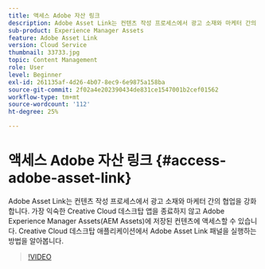```yaml
---
title: 액세스 Adobe 자산 링크
description: Adobe Asset Link는 컨텐츠 작성 프로세스에서 광고 소재와 마케터 간의 협업을 강화합니다. 가장 익숙한 Creative Cloud 데스크탑 앱을 종료하지 않고 Adobe Experience Manager Assets(AEM Assets)에 저장된 컨텐츠에 액세스할 수 있습니다. Creative Cloud 데스크탑 애플리케이션에서 Adobe Asset Link 패널을 실행하는 방법을 알아봅니다.
sub-product: Experience Manager Assets
feature: Adobe Asset Link
version: Cloud Service
thumbnail: 33733.jpg
topic: Content Management
role: User
level: Beginner
exl-id: 261135af-4d26-4b07-8ec9-6e9875a158ba
source-git-commit: 2f02a4e202390434de831ce1547001b2cef01562
workflow-type: tm+mt
source-wordcount: '112'
ht-degree: 25%

---
```


# 액세스 Adobe 자산 링크 {#access-adobe-asset-link}

Adobe Asset Link는 컨텐츠 작성 프로세스에서 광고 소재와 마케터 간의 협업을 강화합니다. 가장 익숙한 Creative Cloud 데스크탑 앱을 종료하지 않고 Adobe Experience Manager Assets(AEM Assets)에 저장된 컨텐츠에 액세스할 수 있습니다. Creative Cloud 데스크탑 애플리케이션에서 Adobe Asset Link 패널을 실행하는 방법을 알아봅니다.

>[!VIDEO](https://video.tv.adobe.com/v/33733/?quality=12)
